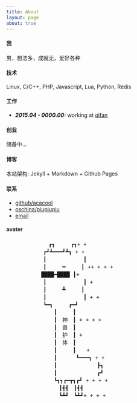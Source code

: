 ```yaml
---
title: About
layout: page
about: true
---
```


#### 我

男，想法多，成就无，爱好各种

#### 技术

Linux, C/C++, PHP, Javascript, Lua, Python, Redis

#### 工作

+ ***2015.04 - 0000.00:*** working at [qifan](http://www.dapai178.com "北京起凡互娱科技有限公司")

#### 创业

储备中...

#### 博客

本站架构: Jekyll + Markdown + Github Pages

#### 联系

+ [github/acacool](https://github.com/acacool)
+ [oschina/piupiupiu](http://git.oschina.net/piupiupiu)
+ [email](http://www.qq.com)


#### avater

<div id="avater" class="avater" style="margin-top: 20px;">
    <pre>
　　　　　　　　┏┓　　　┏┓+ +
　　　　　　　┏┛┻━━━┛┻┓ + +
　　　　　　　┃　　　　　　　┃ 　
　　　　　　　┃　　　━　　　┃ ++ + + +
　　　　　　 ████━████ ┃+
　　　　　　　┃　　　　　　　┃ +
　　　　　　　┃　　　┻　　　┃
　　　　　　　┃　　　　　　　┃ + +
　　　　　　　┗━┓　　　┏━┛
　　　　　　　　　┃　　　┃　　　　　　　　　　　
　　　　　　　　　┃　神　┃ + + + +
　　　　　　　　　┃　兽　┃　　　　　　　　　　
　　　　　　　　　┃　护　┃ + 　　　　
　　　　　　　　　┃　体　┃
　　　　　　　　　┃　　　┃　　+　　　　　　　　　
　　　　　　　　　┃　 　　┗━━━┓ + +
　　　　　　　　　┃ 　　　　　　　┣┓
　　　　　　　　　┃ 　　　　　　　┏┛
　　　　　　　　　┗┓┓┏━┳┓┏┛ + + + +
　　　　　　　　　　┃┫┫　┃┫┫
　　　　　　　　　　┗┻┛　┗┻┛+ + + +
    </pre>
</div>

<div class="clear"></div>
